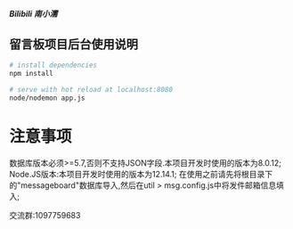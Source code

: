 
##### Bilibili 南小濡

## 留言板项目后台使用说明

``` bash
# install dependencies
npm install

# serve with hot reload at localhost:8080
node/nodemon app.js
```

# 注意事项

数据库版本必须>=5.7,否则不支持JSON字段.本项目开发时使用的版本为8.0.12;
Node.JS版本:本项目开发时使用的版本为12.14.1;
在使用之前请先将根目录下的"messageboard"数据库导入,然后在util > msg.config.js中将发件邮箱信息填入;

交流群:1097759683